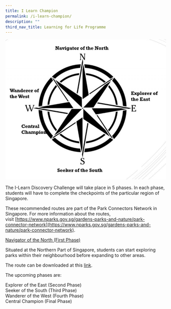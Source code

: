 ```yaml
---
title: I Learn Champion
permalink: /i-learn-champion/
description: ""
third_nav_title: Learning for Life Programme
---
```

![I-Learn Champion](/images/I-Learn-Champion-e1604283192272-768x668.jpeg)

The I-Learn Discovery Challenge will take place in 5 phases. In each phase, students will have to complete the checkpoints of the particular region of Singapore.

These recommended routes are part of the Park Connectors Network in Singapore. For more information about the routes, visit [https://www.nparks.gov.sg/gardens-parks-and-nature/park-connector-network](https://www.nparks.gov.sg/gardens-parks-and-nature/park-connector-network).

<u>Navigator of the North (First Phase)</u>

Situated at the Northern Part of Singapore, students can start exploring parks within their neighbourhood before expanding to other areas.

The route can be downloaded at this [link](/files/Navigator-of-the-North.pdf).

The upcoming phases are:

Explorer of the East (Second Phase) <br>
Seeker of the South (Third Phase) <br>
Wanderer of the West (Fourth Phase) <br>
Central Champion (Final Phase)